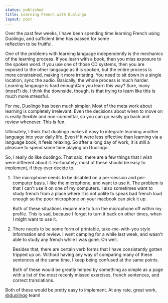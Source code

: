 ```yaml
---
status: published
title: Learning French with Duolingo
layout: post
---
```


Over the past few weeks, I have been spending time learning French
using Duolingo, and sufficient time has passed for some  
reflection to be fruitful. 

One of the problems with learning language independently is the
mechanics of the learning process. If you
learn with a book, then you miss exposure to the spoken word. If you use
one of those CD systems, then you are exposed to the other langauge as
it is spoken,
but the entire process is more constrained, making it more irritating. 
You need to sit down in a single location, sync the audio. Basically,
the whole process is much harder. Learning langauge is hard enoughCan you 
learn this way? Sure, many (most?) do. I think the downside, though, is that
trying to learn like this is much more stressful. 

For me, Duolingo has been much simpler. Most of the meta work
about learning is completely irrelevant. Even the decisions about when
to move on is really flexible and non-committal, so you can go easily
go back and review whenever. This is fun. 

Ultimately, I think that duolingo makes it easy to integrate learning
another language into your daily life. Even if it were less effective
than learning via a language book, it feels relaxing. So after a long
day of work, it is still a pleasure to spend some time playing on
Duolingo. 

So, I really do like duolingo. That said, there are a few things that
I wish were different about it. Fortunately, most of these should be
easy to implement, if they ever decide to. 


1. The microphone needs to be disabled on a
   per-session and per-computer basis. I like the
   microphone, and want to use it. The problem is that I can't use it
   on one of my computers. I also sometimes want to study
   french from a place where it is not polite to speak bad french loud
   enough so the poor microphone on your macbook can pick it up.

   Both of these situations require me to turn the microphone off
   within my profile. This is sad, because I forget to turn it back on
   other times, when I might want to use it. 


2. There needs to be some form of printable, take-me-with-you style
   information and review. I went camping for a while last week, and
   wasn't able to study any french while I was gone. Oh well. 

   Besides that, there are certain verb forms that I have consistantly
   gotten tripped up on. Without having any way of comparing many of
   these sentences at the same time, I keep being confused at the same
   points. 

   Both of these would be greatly helped by something as simple as a
   page with a list of the most recenly missed exercises, french
   sentences, and correct translations. 
   

Both of these would be pretty easy to implement. At any rate, great
work, [@duolingo](https://twitter.com/duolingo) team!

